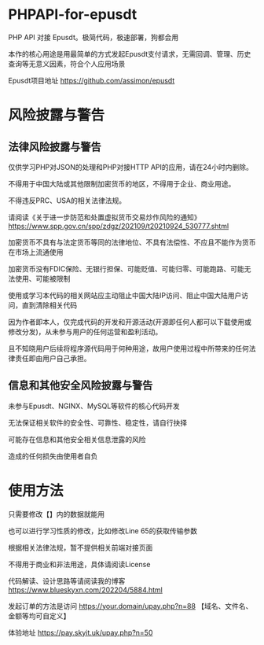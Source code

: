 # PHPAPI-for-epusdt
PHP API 对接 Epusdt。极简代码，极速部署，狗都会用

本作的核心用途是用最简单的方式发起Epusdt支付请求，无需回调、管理、历史查询等无意义因素，符合个人应用场景

Epusdt项目地址 https://github.com/assimon/epusdt


# 风险披露与警告

## 法律风险披露与警告

仅供学习PHP对JSON的处理和PHP对接HTTP API的应用，请在24小时内删除。

不得用于中国大陆或其他限制加密货币的地区，不得用于企业、商业用途。

不得违反PRC、USA的相关法律法规。

请阅读《关于进一步防范和处置虚拟货币交易炒作风险的通知》 https://www.spp.gov.cn/spp/zdgz/202109/t20210924_530777.shtml

加密货币不具有与法定货币等同的法律地位、不具有法偿性、不应且不能作为货币在市场上流通使用

加密货币没有FDIC保险、无银行担保、可能贬值、可能归零、可能跑路、可能无法使用、可能被限制

使用或学习本代码的相关网站应主动阻止中国大陆IP访问、阻止中国大陆用户访问，直到清除相关代码

因为作者即本人，仅完成代码的开发和开源活动(开源即任何人都可以下载使用或修改分发)，从未参与用户的任何运营和盈利活动。

且不知晓用户后续将程序源代码用于何种用途，故用户使用过程中所带来的任何法律责任即由用户自己承担。

## 信息和其他安全风险披露与警告
未参与Epusdt、NGINX、MySQL等软件的核心代码开发

无法保证相关软件的安全性、可靠性、稳定性，请自行抉择

可能存在信息和其他安全相关信息泄露的风险

造成的任何损失由使用者自负

# 使用方法
只需要修改【】内的数据就能用

也可以进行学习性质的修改，比如修改Line 65的获取传输参数

根据相关法律法规，暂不提供相关前端对接页面

不得用于商业和非法用途，具体请阅读License

代码解读、设计思路等请阅读我的博客 https://www.blueskyxn.com/202204/5884.html

发起订单的方法是访问 https://your.domain/upay.php?n=88 【域名、文件名、金额等均可自定义】

体验地址 https://pay.skyit.uk/upay.php?n=50
